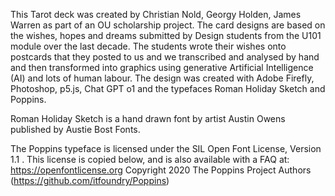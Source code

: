 This Tarot deck was created by Christian Nold, Georgy Holden, James Warren as part of an OU scholarship project. The card designs are based on the wishes, hopes and dreams submitted by Design students from the U101 module over the last decade. The students wrote their wishes onto postcards that they posted to us and we transcribed and analysed by hand and then transformed into graphics using generative Artificial Intelligence (AI) and lots of human labour. The design was created with Adobe Firefly, Photoshop, p5.js, Chat GPT o1 and the typefaces Roman Holiday Sketch and Poppins.

Roman Holiday Sketch is a hand drawn font by artist Austin Owens published by Austie Bost Fonts.

The Poppins typeface is licensed under the SIL Open Font License, Version 1.1 . This license is copied below, and is also available with a FAQ at: https://openfontlicense.org
Copyright 2020 The Poppins Project Authors (https://github.com/itfoundry/Poppins)
